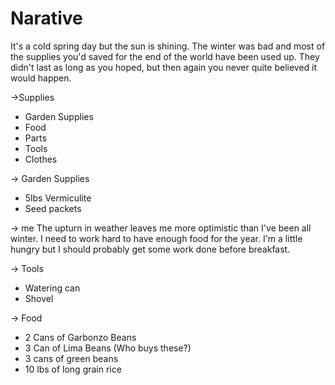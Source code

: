 Narative
========

It's a cold spring day but the sun is shining. The winter was bad and most of the supplies you'd saved for the end of the world have been used up. They didn't last as long as you hoped, but then again you never quite believed it would happen.

->Supplies
* Garden Supplies
* Food
* Parts
* Tools
* Clothes

-> Garden Supplies
* 5lbs Vermiculite
* Seed packets

-> me
The upturn in weather leaves me more optimistic than I've been all winter. I need to work hard to have enough food for the year. I'm a little hungry but I should probably get some work done before breakfast.

-> Tools

* Watering can
* Shovel

-> Food
* 2 Cans of Garbonzo Beans
* 3 Can of Lima Beans (Who buys these?)
* 3 cans of green beans
* 10 lbs of long grain rice


